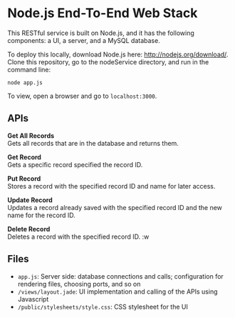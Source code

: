 Node.js End-To-End Web Stack
===========

This RESTful service is built on Node.js, and it has the following components: a UI, a server, and a MySQL database.  

To deploy this locally, download Node.js here: http://nodejs.org/download/. Clone this repository, go to the nodeService directory, and run in the command line:  

    node app.js

To view, open a browser and go to <code>localhost:3000</code>.

APIs
-----
<b>Get All Records</b>  
Gets all records that are in the database and returns them.  

<b>Get Record</b>   
Gets a specific record specified the record ID.  

<b>Put Record</b>  
Stores a record with the specified record ID and name for later access.  

<b>Update Record</b>  
Updates a record already saved with the specified record ID and the new name for the record ID.  

<b>Delete Record</b>  
Deletes a record with the specified record ID.  :w


Files
-----
* <code>app.js</code>: Server side: database connections and calls; configuration for rendering files, choosing ports, and so on
* <code>/views/layout.jade</code>: UI implementation and calling of the APIs using Javascript  
* <code>/public/stylesheets/style.css</code>: CSS stylesheet for the UI  


